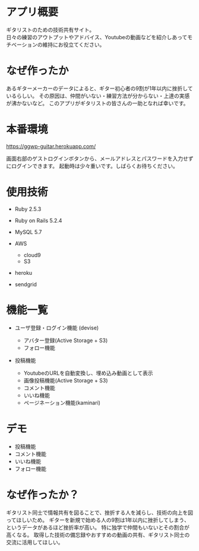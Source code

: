 # アプリ概要
ギタリストのための技術共有サイト。  
日々の練習のアウトプットやアドバイス、Youtubeの動画などを紹介しあってモチベーションの維持にお役立てください。  

# なぜ作ったか
あるギターメーカーのデータによると、ギター初心者の9割が1年以内に挫折しているらしい。
その原因は、仲間がいない・練習方法が分からない・上達の実感が沸かないなど。
このアプリがギタリストの皆さんの一助となれば幸いです。

# 本番環境
https://ggwp-guitar.herokuapp.com/

画面右部のゲストログインボタンから、メールアドレスとパスワードを入力せずにログインできます。
起動時は少々重いです。しばらくお待ちください。

# 使用技術

* Ruby 2.5.3

* Ruby on Rails 5.2.4

* MySQL 5.7

* AWS
    * cloud9
    * S3

* heroku

* sendgrid

# 機能一覧

* ユーザ登録・ログイン機能 (devise)
    * アバター登録(Active Storage + S3)
    * フォロー機能

* 投稿機能
    * YoutubeのURLを自動変換し、埋め込み動画として表示
    * 画像投稿機能(Active Storage + S3)
    * コメント機能
    * いいね機能
    * ページネーション機能(kaminari)

# デモ
  * 投稿機能
  * コメント機能
  * いいね機能
  * フォロー機能

# なぜ作ったか？

ギタリスト同士で情報共有を図ることで、挫折する人を減らし、技術の向上を図ってほしいため。
ギターを新規で始める人の9割は1年以内に挫折してしまう、というデータがあるほど挫折率が高い。
特に独学で仲間もいないとその割合が高くなる。
取得した技術の備忘録やおすすめの動画の共有、ギタリスト同士の交流に活用してほしい。
